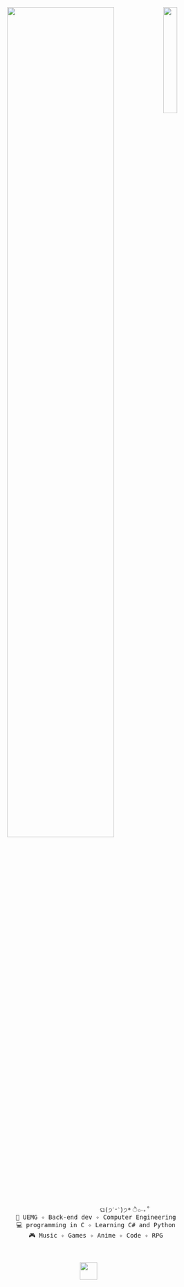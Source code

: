 <div align="center">
<img src="https://github.com/innng/innng/assets/26755058/5e0ce0fb-c544-4f8c-a307-5849165746d0" width="25%" align="right" />
<img src="https://readme-typing-svg.demolab.com?font=Inconsolata&weight=500&size=50&duration=4000&pause=300&color=FFC0CB&center=true&vCenter=true&multiline=true&repeat=false&random=false&width=1300&height=140&lines=Hello%2C+World!;I'm+Yasmim+Mendes+%E2%9C%A9" width="70%" />
<br><br>
<pre>
                    ଘ(੭ˊᵕˋ)੭* ੈ✩‧₊˚
    📖 UEMG ✧ Back-end dev ✧ Computer Engineering
    💻 programming in C ✧ Learning C# and Python
    🎮 Music ✧ Games ✧ Anime ✧ Code ✧ RPG
</pre>
<br><br>
<img src="https://raw.githubusercontent.com/innng/innng/master/assets/kyubey.gif" height="40" />
<br><br><br>
</div>
